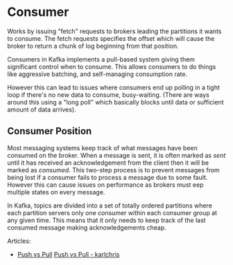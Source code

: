 # Consumer
Works by issuing "fetch" requests to brokers leading the partitions it wants to consume. The fetch requests specifies the offset which will cause the broker to return a chunk of log beginning from that position. 

Consumers in Kafka implements a pull-based system giving them significant control when to consume. This allows consumers to do things like aggressive batching, and self-managing consumption rate.

However this can lead to issues where consumers end up polling in a tight loop if there's no new data to consume, busy-waiting. (There are ways around this using a "long poll" which basically blocks until data or sufficient amount of data arrives).

## Consumer Position
Most messaging systems keep track of what messages have been consumed on the broker. When a message is sent, it is often marked as *sent* until it has received an acknowledgement from the client then it will be marked as *consumed*. This two-step process is to prevent messages from being lost if a consumer fails to process a message due to some fault. However this can cause issues on performance as brokers must eep multiple states on every message. 

In Kafka, topics are divided into a set of totally ordered partitions where each partition servers only one consumer within each consumer group at any given time. This means that it only needs to keep track of the last consumed message making acknowledgements cheap. 

Articles:
- [Push vs Pull](https://kafka.apache.org/documentation/#design_pull)
[Push vs Pull - karlchris](https://karlchris.github.io/data-engineering/data-ingestion/push-pull/#example-use-case_1)

